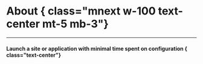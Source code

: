 
# About { class="mnext w-100 text-center mt-5 mb-3"}

---

#### Launch a site or application with minimal time spent on configuration { class="text-center"}